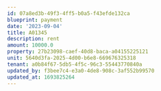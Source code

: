 ```yaml
---
id: 07a8ed3b-49f3-4ff5-b0a5-f43efde132ca
blueprint: payment
date: '2023-09-04'
title: A01345
description: rent
amount: 10000.0
property: 27b23098-caef-40d8-baca-a04155225121
unit: 5640d3fa-2025-4d00-b6e8-669676325318
tenant: a0b84f67-5db5-4f5c-96c3-55443770840a
updated_by: f3bee7c4-e3a0-4de8-908c-3af552b99570
updated_at: 1693825264
---
```

